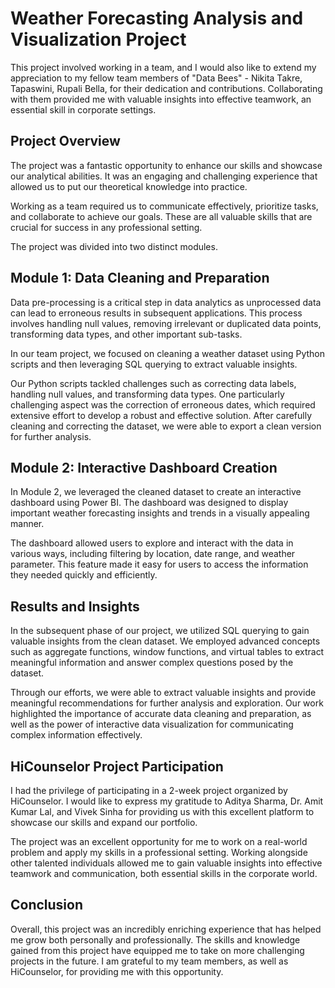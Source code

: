 # Weather Forecasting Analysis and Visualization Project

This project involved working in a team, and I would also like to extend my appreciation to my fellow team members of "Data Bees" - Nikita Takre, Tapaswini, Rupali Bella, for their dedication and contributions. Collaborating with them provided me with valuable insights into effective teamwork, an essential skill in corporate settings.

## Project Overview
The project was a fantastic opportunity to enhance our skills and showcase our analytical abilities. It was an engaging and challenging experience that allowed us to put our theoretical knowledge into practice.

Working as a team required us to communicate effectively, prioritize tasks, and collaborate to achieve our goals. These are all valuable skills that are crucial for success in any professional setting.

The project was divided into two distinct modules.

## Module 1: Data Cleaning and Preparation
Data pre-processing is a critical step in data analytics as unprocessed data can lead to erroneous results in subsequent applications. This process involves handling null values, removing irrelevant or duplicated data points, transforming data types, and other important sub-tasks.

In our team project, we focused on cleaning a weather dataset using Python scripts and then leveraging SQL querying to extract valuable insights.

Our Python scripts tackled challenges such as correcting data labels, handling null values, and transforming data types. One particularly challenging aspect was the correction of erroneous dates, which required extensive effort to develop a robust and effective solution. After carefully cleaning and correcting the dataset, we were able to export a clean version for further analysis.

## Module 2: Interactive Dashboard Creation
In Module 2, we leveraged the cleaned dataset to create an interactive dashboard using Power BI. The dashboard was designed to display important weather forecasting insights and trends in a visually appealing manner.

The dashboard allowed users to explore and interact with the data in various ways, including filtering by location, date range, and weather parameter. This feature made it easy for users to access the information they needed quickly and efficiently.

## Results and Insights
In the subsequent phase of our project, we utilized SQL querying to gain valuable insights from the clean dataset. We employed advanced concepts such as aggregate functions, window functions, and virtual tables to extract meaningful information and answer complex questions posed by the dataset.

Through our efforts, we were able to extract valuable insights and provide meaningful recommendations for further analysis and exploration. Our work highlighted the importance of accurate data cleaning and preparation, as well as the power of interactive data visualization for communicating complex information effectively.

## HiCounselor Project Participation
I had the privilege of participating in a 2-week project organized by HiCounselor. I would like to express my gratitude to Aditya Sharma, Dr. Amit Kumar Lal, and Vivek Sinha for providing us with this excellent platform to showcase our skills and expand our portfolio.

The project was an excellent opportunity for me to work on a real-world problem and apply my skills in a professional setting. Working alongside other talented individuals allowed me to gain valuable insights into effective teamwork and communication, both essential skills in the corporate world.

## Conclusion
Overall, this project was an incredibly enriching experience that has helped me grow both personally and professionally. The skills and knowledge gained from this project have equipped me to take on more challenging projects in the future. I am grateful to my team members, as well as HiCounselor, for providing me with this opportunity.




